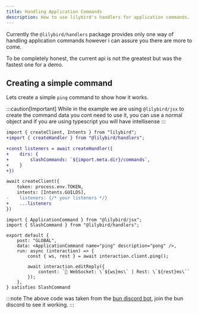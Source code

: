 ```yaml
---
title: Handling Application Commands
description: How to use lilybird's handlers for application commands.
---
```


Currently the `@lilybird/handlers` package provides only one way of handling application commands however i can assure you there are more to come.

To be completely honest, the current api is not the greatest but was the fastest one for a demo.

## Creating a simple command

Lets create a simple `ping` command to show how it works.

:::caution[Important]
While in the example we are using `@lilybird/jsx` to create the command data you cont need to use it, you can use a normal object and if you are using typescript you will have intellisense
:::

```diff lang="ts" title="index.ts"
import { createClient, Intents } from "lilybird";
+import { createHandler } from "@lilybird/handlers";

+const listeners = await createHandler({
+    dirs: {
+        slashCommands: `${import.meta.dir}/commands`,
+    }
+})

await createClient({
    token: process.env.TOKEN,
    intents: [Intents.GUILDS],
-    listeners: {/* your listeners */}
+    ...listeners
})
```

```tsx title="commands/ping.tsx"
import { ApplicationCommand } from "@lilybird/jsx";
import { SlashCommand } from "@lilybird/handlers";

export default {
    post: "GLOBAL",
    data: <ApplicationCommand name="ping" description="pong" />,
    run: async (interaction) => {
        const { ws, rest } = await interaction.client.ping();

        await interaction.editReply({
            content: `🏓 WebSocket: \`${ws}ms\` | Rest: \`${rest}ms\``
        });
    },
} satisfies SlashCommand
```

:::note
The above code was taken from the [bun discord bot](https://github.com/xHyroM/bun-discord-bot), join the bun discord to see it working.
:::